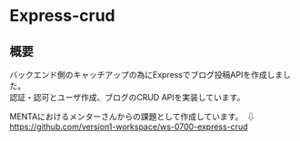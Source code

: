 # Express-crud

## 概要

バックエンド側のキャッチアップの為にExpressでブログ投稿APIを作成しました。  
認証・認可とユーザ作成、ブログのCRUD APIを実装しています。

MENTAにおけるメンターさんからの課題として作成しています。　⇩<br/>
https://github.com/version1-workspace/ws-0700-express-crud
